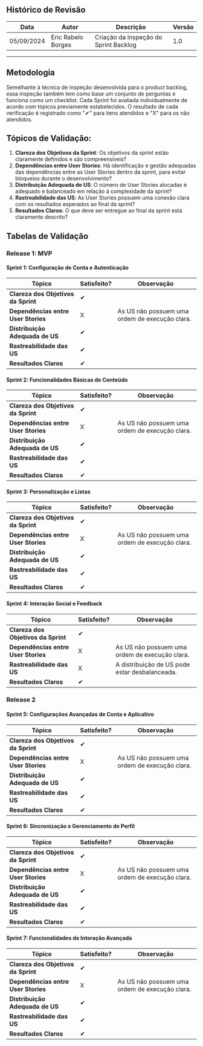 ## Histórico de Revisão
| Data       | Autor         | Descrição                          | Versão |
|------------|---------------|------------------------------------|--------|
| 05/09/2024 | Eric Rabelo Borges  | Criação da inspeção do Sprint Backlog  | 1.0    |

---

## Metodologia

Semelhante à técnica de inspeção desenvolvida para o product backlog, essa inspeção também tem como base um conjunto de perguntas e funciona como um checklist. Cada Sprint foi avaliada individualmente de acordo com tópicos previamente estabelecidos. O resultado de cada verificação é registrado como "✔" para itens atendidos e "X" para os não atendidos.

## Tópicos de Validação:
1. **Clareza dos Objetivos da Sprint**: Os objetivos da sprint estão claramente definidos e são compreensíveis?
2. **Dependências entre User Stories**: Há identificação e gestão adequadas das dependências entre as User Stories dentro da sprint, para evitar bloqueios durante o desenvolvimento?
3. **Distribuição Adequada de US**: O número de User Stories alocadas é adequado e balanceado em relação à complexidade da sprint?
4. **Rastreabilidade das US**: As User Stories possuem uma conexão clara com os resultados esperados ao final da sprint?
5. **Resultados Claros**: O que deve ser entregue ao final da sprint está claramente descrito?

## Tabelas de Validação

### Release 1: MVP

#### Sprint 1: Configuração de Conta e Autenticação

| Tópico                          | Satisfeito? | Observação |
|----------------------------------|-------------|------------|
| **Clareza dos Objetivos da Sprint** | ✔           |            |
| **Dependências entre User Stories**  | X           | As US não possuem uma ordem de execução clara. |
| **Distribuição Adequada de US**      | ✔           |            |
| **Rastreabilidade das US**           | ✔           |            |
| **Resultados Claros**                | ✔           |            |

#### Sprint 2: Funcionalidades Básicas de Conteúdo

| Tópico                          | Satisfeito? | Observação |
|----------------------------------|-------------|------------|
| **Clareza dos Objetivos da Sprint** | ✔           |            |
| **Dependências entre User Stories**  | X           | As US não possuem uma ordem de execução clara. |
| **Distribuição Adequada de US**      | ✔           |            |
| **Rastreabilidade das US**           | ✔           |            |
| **Resultados Claros**                | ✔           |            |

#### Sprint 3: Personalização e Listas

| Tópico                          | Satisfeito? | Observação |
|----------------------------------|-------------|------------|
| **Clareza dos Objetivos da Sprint** | ✔           |            |
| **Dependências entre User Stories**  | X           | As US não possuem uma ordem de execução clara. |
| **Distribuição Adequada de US**      | ✔           |            |
| **Rastreabilidade das US**           | ✔           |            |
| **Resultados Claros**                | ✔           |            |

#### Sprint 4: Interação Social e Feedback

| Tópico                          | Satisfeito? | Observação |
|----------------------------------|-------------|------------|
| **Clareza dos Objetivos da Sprint** | ✔           |            |
| **Dependências entre User Stories**  | X           | As US não possuem uma ordem de execução clara. |
| **Rastreabilidade das US**           | X           |  A distribuição de US pode estar desbalanceada.           |
| **Resultados Claros**                | ✔           |            |

### Release 2

#### Sprint 5: Configurações Avançadas de Conta e Aplicativo

| Tópico                          | Satisfeito? | Observação |
|----------------------------------|-------------|------------|
| **Clareza dos Objetivos da Sprint** | ✔           |            |
| **Dependências entre User Stories**  | X           | As US não possuem uma ordem de execução clara. |
| **Distribuição Adequada de US**      | ✔           |            |
| **Rastreabilidade das US**           | ✔           |            |
| **Resultados Claros**                | ✔           |            |

#### Sprint 6: Sincronização e Gerenciamento de Perfil

| Tópico                          | Satisfeito? | Observação |
|----------------------------------|-------------|------------|
| **Clareza dos Objetivos da Sprint** | ✔           |            |
| **Dependências entre User Stories**  | X           | As US não possuem uma ordem de execução clara. |
| **Distribuição Adequada de US**      | ✔           |            |
| **Rastreabilidade das US**           | ✔           |            |
| **Resultados Claros**                | ✔           |            |

#### Sprint 7: Funcionalidades de Interação Avançada

| Tópico                          | Satisfeito? | Observação |
|----------------------------------|-------------|------------|
| **Clareza dos Objetivos da Sprint** | ✔           |            |
| **Dependências entre User Stories**  | X           | As US não possuem uma ordem de execução clara. |
| **Distribuição Adequada de US**      | ✔           |            |
| **Rastreabilidade das US**           | ✔           |            |
| **Resultados Claros**                | ✔           |            |


